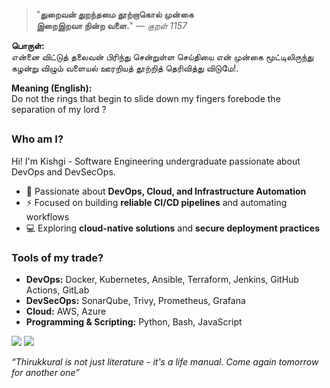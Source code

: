 <div align="left">

> "**துறைவன் துறந்தமை தூற்றாகொல் முன்கை**  
> **இறைஇறவா நின்ற வளை.**" — *குறள் 1157*

</div>

**பொருள்:**  
என்னை விட்டுத் தலைவன் பிரிந்து சென்றுள்ள செய்தியை என் முன்கை மூட்டிலிருந்து கழன்று விழும் வளையல் ஊரறியத் தூற்றித் தெரிவித்து விடுமே!.

**Meaning (English):**  
Do not the rings that begin to slide down my fingers forebode the separation of my lord ?


## 
### Who am I?
Hi! I'm Kishgi - Software Engineering undergraduate passionate about DevOps and DevSecOps.  
- 🔧 Passionate about **DevOps, Cloud, and Infrastructure Automation**  
- ⚡ Focused on building **reliable CI/CD pipelines** and automating workflows   
- 💻 Exploring **cloud-native solutions** and **secure deployment practices** 

### Tools of my trade?
- **DevOps:** Docker, Kubernetes, Ansible, Terraform, Jenkins, GitHub Actions, GitLab 
- **DevSecOps:** SonarQube, Trivy, Prometheus, Grafana 
- **Cloud:** AWS, Azure
- **Programming & Scripting:** Python, Bash, JavaScript  


[![](https://img.shields.io/badge/linkedin-0a66c2)](http://linkedin.com/in/kishgi) [![](https://img.shields.io/badge/portfolio-8A2BE2)](http://kishgi.vercel.app)

</pre>

*“Thirukkural is not just literature - it's a life manual. Come again tomorrow for another one”*
